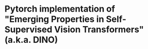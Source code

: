 # Pytorch implementation of "Emerging Properties in Self-Supervised Vision Transformers" (a.k.a. DINO) 
